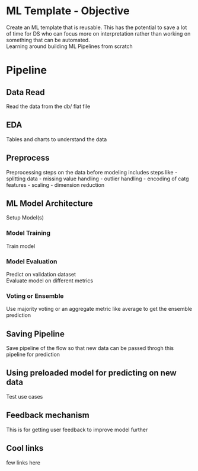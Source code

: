 # ML Template - Objective
Create an ML template that is reusable. This has the potential to save a lot of time for DS who can focus more on interpretation rather than working on something that can be automated.
<br> Learning around building ML Pipelines from scratch

# Pipeline
## Data Read 
Read the data from the db/ flat file
## EDA
Tables and charts to understand the data
## Preprocess
Preprocessing steps on the data before modeling includes steps like 
    - splitting data
    - missing value handling
    - outlier handling
    - encoding of catg features
    - scaling
    - dimension reduction
## ML Model Architecture
Setup Model(s)
### Model Training
Train model
### Model Evaluation
Predict on validation dataset
<br>Evaluate model on different metrics
### Voting or Ensemble
Use majority voting or an aggregate metric like average to get the ensemble prediction
## Saving Pipeline
Save pipeline of the flow so that new data can be passed throgh this pipeline for prediction
## Using preloaded model for predicting on new data
Test use cases
## Feedback mechanism
This is for getting user feedback to improve model further

## Cool links
few links here